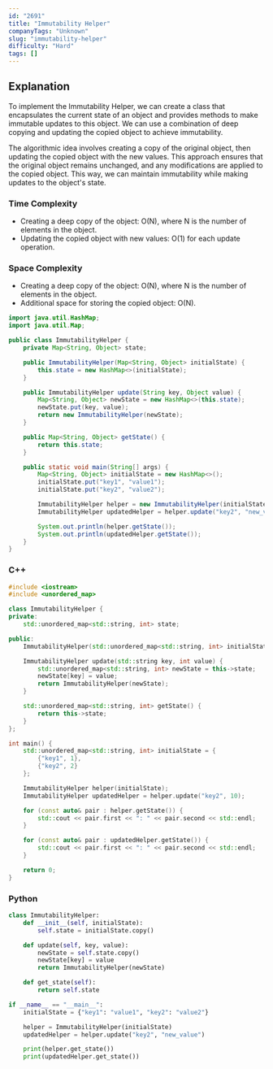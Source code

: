 ```yaml
---
id: "2691"
title: "Immutability Helper"
companyTags: "Unknown"
slug: "immutability-helper"
difficulty: "Hard"
tags: []
---
```


## Explanation

To implement the Immutability Helper, we can create a class that encapsulates the current state of an object and provides methods to make immutable updates to this object. We can use a combination of deep copying and updating the copied object to achieve immutability.

The algorithmic idea involves creating a copy of the original object, then updating the copied object with the new values. This approach ensures that the original object remains unchanged, and any modifications are applied to the copied object. This way, we can maintain immutability while making updates to the object's state.

### Time Complexity
- Creating a deep copy of the object: O(N), where N is the number of elements in the object.
- Updating the copied object with new values: O(1) for each update operation.

### Space Complexity
- Creating a deep copy of the object: O(N), where N is the number of elements in the object.
- Additional space for storing the copied object: O(N).
```java
import java.util.HashMap;
import java.util.Map;

public class ImmutabilityHelper {
    private Map<String, Object> state;

    public ImmutabilityHelper(Map<String, Object> initialState) {
        this.state = new HashMap<>(initialState);
    }

    public ImmutabilityHelper update(String key, Object value) {
        Map<String, Object> newState = new HashMap<>(this.state);
        newState.put(key, value);
        return new ImmutabilityHelper(newState);
    }

    public Map<String, Object> getState() {
        return this.state;
    }

    public static void main(String[] args) {
        Map<String, Object> initialState = new HashMap<>();
        initialState.put("key1", "value1");
        initialState.put("key2", "value2");

        ImmutabilityHelper helper = new ImmutabilityHelper(initialState);
        ImmutabilityHelper updatedHelper = helper.update("key2", "new_value");

        System.out.println(helper.getState());
        System.out.println(updatedHelper.getState());
    }
}
```

### C++
```cpp
#include <iostream>
#include <unordered_map>

class ImmutabilityHelper {
private:
    std::unordered_map<std::string, int> state;

public:
    ImmutabilityHelper(std::unordered_map<std::string, int> initialState) : state(initialState) {}

    ImmutabilityHelper update(std::string key, int value) {
        std::unordered_map<std::string, int> newState = this->state;
        newState[key] = value;
        return ImmutabilityHelper(newState);
    }

    std::unordered_map<std::string, int> getState() {
        return this->state;
    }
};

int main() {
    std::unordered_map<std::string, int> initialState = {
        {"key1", 1},
        {"key2", 2}
    };

    ImmutabilityHelper helper(initialState);
    ImmutabilityHelper updatedHelper = helper.update("key2", 10);

    for (const auto& pair : helper.getState()) {
        std::cout << pair.first << ": " << pair.second << std::endl;
    }

    for (const auto& pair : updatedHelper.getState()) {
        std::cout << pair.first << ": " << pair.second << std::endl;
    }

    return 0;
}
```

### Python
```python
class ImmutabilityHelper:
    def __init__(self, initialState):
        self.state = initialState.copy()

    def update(self, key, value):
        newState = self.state.copy()
        newState[key] = value
        return ImmutabilityHelper(newState)

    def get_state(self):
        return self.state

if __name__ == "__main__":
    initialState = {"key1": "value1", "key2": "value2"}

    helper = ImmutabilityHelper(initialState)
    updatedHelper = helper.update("key2", "new_value")

    print(helper.get_state())
    print(updatedHelper.get_state())
```